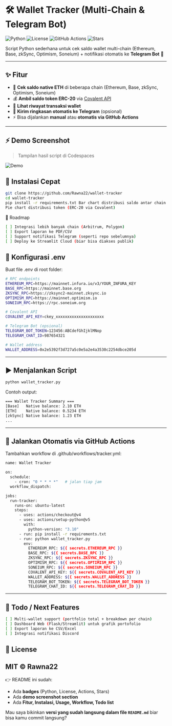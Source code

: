 # 🛠️ Wallet Tracker (Multi-Chain & Telegram Bot)

![Python](https://img.shields.io/badge/python-3.10+-blue.svg)
![License](https://img.shields.io/badge/license-MIT-green.svg)
![GitHub Actions](https://img.shields.io/github/actions/workflow/status/Rawna22/wallet-tracker/tracker.yml?branch=main)
![Stars](https://img.shields.io/github/stars/Rawna22/wallet-tracker?style=social)

Script Python sederhana untuk cek saldo wallet multi-chain (Ethereum, Base, zkSync, Optimism, Soneium) + notifikasi otomatis ke **Telegram Bot** 📲  

---

## ✨ Fitur
- 🔎 **Cek saldo native ETH** di beberapa chain (Ethereum, Base, zkSync, Optimism, Soneium)  
- 💰 **Ambil saldo token ERC-20** via [Covalent API](https://www.covalenthq.com/)  
- 📜 **Lihat riwayat transaksi wallet**  
- 🤖 **Kirim ringkasan otomatis ke Telegram** (opsional)  
- ⚡ Bisa dijalankan **manual** atau **otomatis via GitHub Actions**  

---

## ⚡ Demo Screenshot
> Tampilan hasil script di Codespaces

![Demo](./assets/demo.png)

## 🚀 Instalasi Cepat

```bash
git clone https://github.com/Rawna22/wallet-tracker
cd wallet-tracker
pip install -r requirements.txt Bar chart distribusi saldo antar chain
Pie chart distribusi token (ERC-20 via Covalent)
```

📌 Roadmap

```bash
[ ] Integrasi lebih banyak chain (Arbitrum, Polygon)
[ ] Export laporan ke PDF/CSV
[ ] Support notifikasi Telegram (seperti repo sebelumnya)
[ ] Deploy ke Streamlit Cloud (biar bisa diakses publik)
```

## 🔑 Konfigurasi .env
Buat file .env di root folder:

```bash
# RPC endpoints
ETHEREUM_RPC=https://mainnet.infura.io/v3/YOUR_INFURA_KEY
BASE_RPC=https://mainnet.base.org
ZKSYNC_RPC=https://zksync2-mainnet.zksync.io
OPTIMISM_RPC=https://mainnet.optimism.io
SONEIUM_RPC=https://rpc.soneium.org

# Covalent API
COVALENT_API_KEY=ckey_xxxxxxxxxxxxxxxxxxxxx

# Telegram Bot (opsional)
TELEGRAM_BOT_TOKEN=123456:ABCdefGhIjklMNop
TELEGRAM_CHAT_ID=987654321

# Wallet address
WALLET_ADDRESS=0x2e5392f3d727a5c0e5a2e4a3530c2254dbce205d
```

---

## ▶️ Menjalankan Script

```bash
python wallet_tracker.py
```
Contoh output:
```bash
=== Wallet Tracker Summary ===
[Base]   Native balance: 2.10 ETH
[ETH]    Native balance: 0.5234 ETH
[zkSync] Native balance: 1.23 ETH
...
```

---

## 🤖 Jalankan Otomatis via GitHub Actions
Tambahkan workflow di .github/workflows/tracker.yml:

```bash
name: Wallet Tracker

on:
  schedule:
    - cron: "0 * * * *"   # jalan tiap jam
  workflow_dispatch:

jobs:
  run-tracker:
    runs-on: ubuntu-latest
    steps:
      - uses: actions/checkout@v4
      - uses: actions/setup-python@v5
        with:
          python-version: "3.10"
      - run: pip install -r requirements.txt
      - run: python wallet_tracker.py
        env:
          ETHEREUM_RPC: ${{ secrets.ETHEREUM_RPC }}
          BASE_RPC: ${{ secrets.BASE_RPC }}
          ZKSYNC_RPC: ${{ secrets.ZKSYNC_RPC }}
          OPTIMISM_RPC: ${{ secrets.OPTIMISM_RPC }}
          SONEIUM_RPC: ${{ secrets.SONEIUM_RPC }}
          COVALENT_API_KEY: ${{ secrets.COVALENT_API_KEY }}
          WALLET_ADDRESS: ${{ secrets.WALLET_ADDRESS }}
          TELEGRAM_BOT_TOKEN: ${{ secrets.TELEGRAM_BOT_TOKEN }}
          TELEGRAM_CHAT_ID: ${{ secrets.TELEGRAM_CHAT_ID }}
```

---

## 📌 Todo / Next Features
```bash
[ ] Multi-wallet support (portfolio total + breakdown per chain)
[ ] Dashboard Web (Flask/Streamlit) untuk grafik portofolio
[ ] Export laporan ke CSV/Excel
[ ] Integrasi notifikasi Discord
```

## 📄 License
MIT © Rawna22
---

👉 README ini sudah:  
- Ada **badges** (Python, License, Actions, Stars)  
- Ada **demo screenshot section**  
- Ada **Fitur, Instalasi, Usage, Workflow, Todo list**  

Mau saya bikinkan **versi yang sudah langsung dalam file `README.md`** biar bisa kamu commit langsung?

